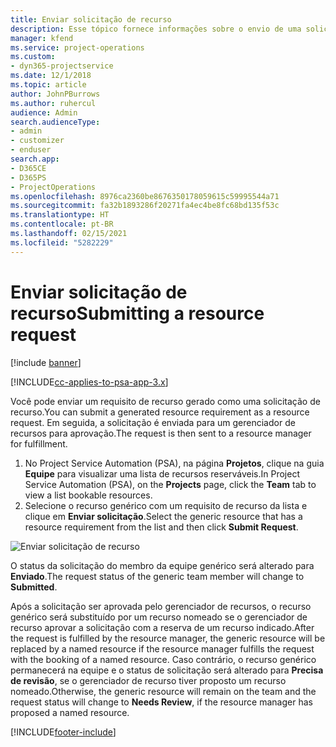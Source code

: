 ```yaml
---
title: Enviar solicitação de recurso
description: Esse tópico fornece informações sobre o envio de uma solicitação para um recurso do projeto.
manager: kfend
ms.service: project-operations
ms.custom:
- dyn365-projectservice
ms.date: 12/1/2018
ms.topic: article
author: JohnPBurrows
ms.author: ruhercul
audience: Admin
search.audienceType:
- admin
- customizer
- enduser
search.app:
- D365CE
- D365PS
- ProjectOperations
ms.openlocfilehash: 8976ca2360be8676350178059615c59995544a71
ms.sourcegitcommit: fa32b1893286f20271fa4ec4be8fc68bd135f53c
ms.translationtype: HT
ms.contentlocale: pt-BR
ms.lasthandoff: 02/15/2021
ms.locfileid: "5282229"
---
```

# <a name="submitting-a-resource-request"></a><span data-ttu-id="b3027-103">Enviar solicitação de recurso</span><span class="sxs-lookup"><span data-stu-id="b3027-103">Submitting a resource request</span></span>

[!include [banner](../includes/psa-now-project-operations.md)]

[!INCLUDE[cc-applies-to-psa-app-3.x](../includes/cc-applies-to-psa-app-3x.md)]

<span data-ttu-id="b3027-104">Você pode enviar um requisito de recurso gerado como uma solicitação de recurso.</span><span class="sxs-lookup"><span data-stu-id="b3027-104">You can submit a generated resource requirement as a resource request.</span></span> <span data-ttu-id="b3027-105">Em seguida, a solicitação é enviada para um gerenciador de recursos para aprovação.</span><span class="sxs-lookup"><span data-stu-id="b3027-105">The request is then sent to a resource manager for fulfillment.</span></span>

1. <span data-ttu-id="b3027-106">No Project Service Automation (PSA), na página **Projetos**, clique na guia **Equipe** para visualizar uma lista de recursos reserváveis.</span><span class="sxs-lookup"><span data-stu-id="b3027-106">In Project Service Automation (PSA), on the **Projects** page, click the **Team** tab to view a list bookable resources.</span></span> 
2. <span data-ttu-id="b3027-107">Selecione o recurso genérico com um requisito de recurso da lista e clique em **Enviar solicitação**.</span><span class="sxs-lookup"><span data-stu-id="b3027-107">Select the generic resource that has a resource requirement from the list and then click **Submit Request**.</span></span>

![Enviar solicitação de recurso](media/RM-how-to-18.png)

<span data-ttu-id="b3027-109">O status da solicitação do membro da equipe genérico será alterado para **Enviado**.</span><span class="sxs-lookup"><span data-stu-id="b3027-109">The request status of the generic team member will change to **Submitted**.</span></span>

<span data-ttu-id="b3027-110">Após a solicitação ser aprovada pelo gerenciador de recursos, o recurso genérico será substituído por um recurso nomeado se o gerenciador de recurso aprovar a solicitação com a reserva de um recurso indicado.</span><span class="sxs-lookup"><span data-stu-id="b3027-110">After the request is fulfilled by the resource manager, the generic resource will be replaced by a named resource if the resource manager fulfills the request with the booking of a named resource.</span></span> <span data-ttu-id="b3027-111">Caso contrário, o recurso genérico permanecerá na equipe e o status de solicitação será alterado para **Precisa de revisão**, se o gerenciador de recurso tiver proposto um recurso nomeado.</span><span class="sxs-lookup"><span data-stu-id="b3027-111">Otherwise, the generic resource will remain on the team and the request status will change to **Needs Review**, if the resource manager has proposed a named resource.</span></span>


[!INCLUDE[footer-include](../includes/footer-banner.md)]